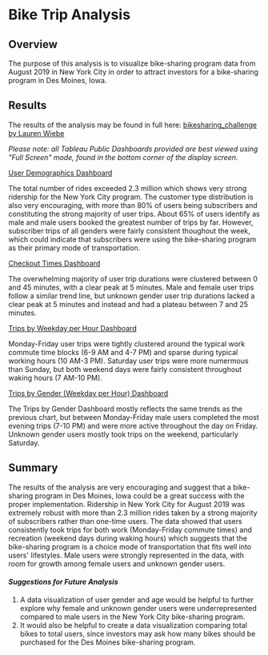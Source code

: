 # **Bike Trip Analysis**

## **Overview**

The purpose of this analysis is to visualize bike-sharing program data from August 2019 in New York City in order to attract investors for a bike-sharing program in Des Moines, Iowa.

## **Results**

The results of the analysis may be found in full here: [bikesharing_challenge by Lauren Wiebe](https://public.tableau.com/views/bikesharing_challenge_16455645410740/CheckoutTimesDashboard?:language=en-US&:display_count=n&:origin=viz_share_link)

*Please note: all Tableau Public Dashboards provided are best viewed using "Full Screen" mode, found in the bottom corner of the display screen.*

[User Demographics Dashboard](https://public.tableau.com/views/bikesharing_challenge_16455645410740/UserDemographicsDashboard?:language=en-US&:display_count=n&:origin=viz_share_link)

The total number of rides exceeded 2.3 million which shows very strong ridership for the New York City program. The customer type distribution is also very encouraging, with more than 80% of users being subscribers and constituting the strong majority of user trips. About 65% of users identify as male and male users booked the greatest number of trips by far. However, subscriber trips of all genders were fairly consistent thoughout the week, which could indicate that subscribers were using the bike-sharing program as their primary mode of transportation. 

[Checkout Times Dashboard](https://public.tableau.com/views/bikesharing_challenge_16455645410740/CheckoutTimesDashboard?:language=en-US&:display_count=n&:origin=viz_share_link)

The overwhelming majority of user trip durations were clustered between 0 and 45 minutes, with a clear peak at 5 minutes. Male and female user trips follow a similar trend line, but unknown gender user trip durations lacked a clear peak at 5 minutes and instead and had a plateau between 7 and 25 minutes. 

[Trips by Weekday per Hour Dashboard](https://public.tableau.com/views/bikesharing_challenge_16455645410740/TripsbyWeekdayDashboard?:language=en-US&publish=yes&:display_count=n&:origin=viz_share_link)

Monday-Friday user trips were tightly clustered around the typical work commute time blocks (6-9 AM and 4-7 PM) and sparse during typical working hours (10 AM-3 PM). Saturday user trips were more numermous than Sunday, but both weekend days were fairly consistent throughout waking hours (7 AM-10 PM).

[Trips by Gender (Weekday per Hour) Dashboard](https://public.tableau.com/views/bikesharing_challenge_16455645410740/TripsbyGenderDashboard?:language=en-US&:display_count=n&:origin=viz_share_link)

The Trips by Gender Dashboard mostly reflects the same trends as the previous chart, but between Monday-Friday male users completed the most evening trips (7-10 PM) and were more active throughout the day on Friday. Unknown gender users mostly took trips on the weekend, particularly Saturday.

## **Summary**

The results of the analysis are very encouraging and suggest that a bike-sharing program in Des Moines, Iowa could be a great success with the proper implementation. Ridership in New York City for August 2019 was extremely robust with more than 2.3 million rides taken by a strong majority of subscribers rather than one-time users. The data showed that users consistently took trips for both work (Monday-Friday commute times) and recreation (weekend days during waking hours) which suggests that the bike-sharing program is a choice mode of transportation that fits well into users' lifestyles. Male users were strongly represented in the data, with room for growth among female users and unknown gender users.

#### *Suggestions for Future Analysis*

1. A data visualization of user gender and age would be helpful to further explore why female and unknown gender users were underrepresented compared to male users in the New York City bike-sharing program. 
2. It would also be helpful to create a data visualization comparing total bikes to total users, since investors may ask how many bikes should be purchased for the Des Moines bike-sharing program.
